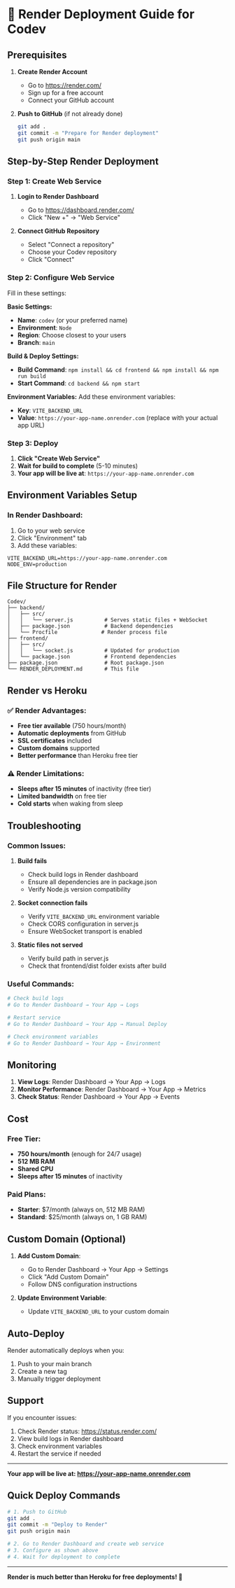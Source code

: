 # 🚀 Render Deployment Guide for Codev

## Prerequisites

1. **Create Render Account**
   - Go to https://render.com/
   - Sign up for a free account
   - Connect your GitHub account

2. **Push to GitHub** (if not already done)
   ```bash
   git add .
   git commit -m "Prepare for Render deployment"
   git push origin main
   ```

## Step-by-Step Render Deployment

### Step 1: Create Web Service

1. **Login to Render Dashboard**
   - Go to https://dashboard.render.com/
   - Click "New +" → "Web Service"

2. **Connect GitHub Repository**
   - Select "Connect a repository"
   - Choose your Codev repository
   - Click "Connect"

### Step 2: Configure Web Service

Fill in these settings:

**Basic Settings:**
- **Name**: `codev` (or your preferred name)
- **Environment**: `Node`
- **Region**: Choose closest to your users
- **Branch**: `main`

**Build & Deploy Settings:**
- **Build Command**: `npm install && cd frontend && npm install && npm run build`
- **Start Command**: `cd backend && npm start`

**Environment Variables:**
Add these environment variables:
- **Key**: `VITE_BACKEND_URL`
- **Value**: `https://your-app-name.onrender.com` (replace with your actual app URL)

### Step 3: Deploy

1. **Click "Create Web Service"**
2. **Wait for build to complete** (5-10 minutes)
3. **Your app will be live at**: `https://your-app-name.onrender.com`

## Environment Variables Setup

### In Render Dashboard:
1. Go to your web service
2. Click "Environment" tab
3. Add these variables:

```
VITE_BACKEND_URL=https://your-app-name.onrender.com
NODE_ENV=production
```

## File Structure for Render

```
Codev/
├── backend/
│   ├── src/
│   │   └── server.js          # Serves static files + WebSocket
│   ├── package.json           # Backend dependencies
│   └── Procfile              # Render process file
├── frontend/
│   ├── src/
│   │   └── socket.js          # Updated for production
│   └── package.json           # Frontend dependencies
├── package.json               # Root package.json
└── RENDER_DEPLOYMENT.md       # This file
```

## Render vs Heroku

### ✅ **Render Advantages:**
- **Free tier available** (750 hours/month)
- **Automatic deployments** from GitHub
- **SSL certificates** included
- **Custom domains** supported
- **Better performance** than Heroku free tier

### ⚠️ **Render Limitations:**
- **Sleeps after 15 minutes** of inactivity (free tier)
- **Limited bandwidth** on free tier
- **Cold starts** when waking from sleep

## Troubleshooting

### Common Issues:

1. **Build fails**
   - Check build logs in Render dashboard
   - Ensure all dependencies are in package.json
   - Verify Node.js version compatibility

2. **Socket connection fails**
   - Verify `VITE_BACKEND_URL` environment variable
   - Check CORS configuration in server.js
   - Ensure WebSocket transport is enabled

3. **Static files not served**
   - Verify build path in server.js
   - Check that frontend/dist folder exists after build

### Useful Commands:

```bash
# Check build logs
# Go to Render Dashboard → Your App → Logs

# Restart service
# Go to Render Dashboard → Your App → Manual Deploy

# Check environment variables
# Go to Render Dashboard → Your App → Environment
```

## Monitoring

1. **View Logs**: Render Dashboard → Your App → Logs
2. **Monitor Performance**: Render Dashboard → Your App → Metrics
3. **Check Status**: Render Dashboard → Your App → Events

## Cost

### Free Tier:
- **750 hours/month** (enough for 24/7 usage)
- **512 MB RAM**
- **Shared CPU**
- **Sleeps after 15 minutes** of inactivity

### Paid Plans:
- **Starter**: $7/month (always on, 512 MB RAM)
- **Standard**: $25/month (always on, 1 GB RAM)

## Custom Domain (Optional)

1. **Add Custom Domain**:
   - Go to Render Dashboard → Your App → Settings
   - Click "Add Custom Domain"
   - Follow DNS configuration instructions

2. **Update Environment Variable**:
   - Update `VITE_BACKEND_URL` to your custom domain

## Auto-Deploy

Render automatically deploys when you:
1. Push to your main branch
2. Create a new tag
3. Manually trigger deployment

## Support

If you encounter issues:
1. Check Render status: https://status.render.com/
2. View build logs in Render dashboard
3. Check environment variables
4. Restart the service if needed

---

**Your app will be live at: https://your-app-name.onrender.com**

## Quick Deploy Commands

```bash
# 1. Push to GitHub
git add .
git commit -m "Deploy to Render"
git push origin main

# 2. Go to Render Dashboard and create web service
# 3. Configure as shown above
# 4. Wait for deployment to complete
```

---

**Render is much better than Heroku for free deployments! 🎉**
